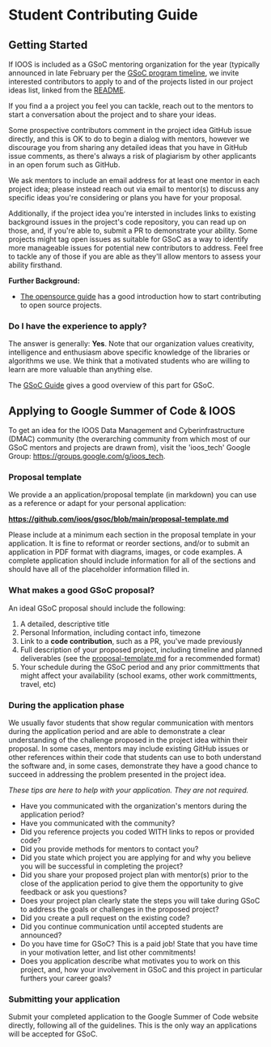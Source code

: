 # Student Contributing Guide

## Getting Started

If IOOS is included as a GSoC mentoring organization for the year (typically announced in late February per the [GSoC program timeline](https://developers.google.com/open-source/gsoc/timeline), we invite interested contributors to apply to and of the projects listed in our project ideas list, linked from the [README](https://github.com/ioos/gsoc/blob/main/README.md). 

If you find a a project you feel you can tackle, reach out to the mentors to start a conversation about the project and to share your ideas.  

Some prospective contributors comment in the project idea GitHub issue directly, and this is OK to do to begin a dialog with mentors, however we discourage you from sharing any detailed ideas that you have in GitHub issue comments, as there's always a risk of plagiarism by other applicants in an open forum such as GitHub.  

We ask mentors to include an email address for at least one mentor in each project idea; please instead reach out via email to mentor(s) to discuss any specific ideas you're considering or plans you have for your proposal.

Additionally, if the project idea you're intersted in includes links to existing background issues in the project's code repository, you can read up on those, and, if you're able to, submit a PR to demonstrate your ability.  Some projects might tag open issues as suitable for GSoC as a way to identify more manageable issues for potential new contributors to address.  Feel free to tackle any of those if you are able as they'll allow mentors to assess your ability firsthand. 

**Further Background:** 
* [The opensource guide](https://opensource.guide/how-to-contribute/) has a good introduction how to start contributing to open source projects.


### Do I have the experience to apply?

The answer is generally: **Yes**.
Note that our organization values creativity, intelligence and enthusiasm above specific knowledge of the libraries or algorithms we use.
We think that a motivated students who are willing to learn are more valuable than anything else.

The [GSoC Guide](https://google.github.io/gsocguides/student/am-i-good-enough#) gives a good overview of this part for GSoC.

## Applying to Google Summer of Code & IOOS

To get an idea for the IOOS Data Management and Cyberinfrastructure (DMAC) community (the overarching community from which most of our GSoC mentors and projects are drawn from), visit the 'ioos_tech' Google Group: https://groups.google.com/g/ioos_tech.

### Proposal template

We provide a an application/proposal template (in markdown) you can use as a reference or adapt for your personal application:

**https://github.com/ioos/gsoc/blob/main/proposal-template.md**  

Please include at a minimum each section in the proposal template in your application.  It is fine to reformat or reorder sections, and/or to submit an application in PDF format with diagrams, images, or code examples.  A complete application should include information for all of the sections and should have all of the placeholder information filled in.

### What makes a good GSoC proposal?

An ideal GSoC proposal should include the following:
1. A detailed, descriptive title
2. Personal Information, including contact info, timezone
3. Link to a **code contribution**, such as a PR, you've made previously
4. Full description of your proposed project, including timeline and planned deliverables (see the [proposal-template.md](https://github.com/ioos/gsoc/blob/main/proposal-template.md) for a recommended format)
5. Your schedule during the GSoC period and any prior committments that might affect your availability (school exams, other work committments, travel, etc)

### During the application phase

We usually favor students that show regular communication with mentors during the application period and are able to demonstrate a clear understanding of the challenge proposed in the project idea within their proposal.  In some cases, mentors may include existing GitHub issues or other references within their code that students can use to both understand the software and, in some cases, demonstrate they have a good chance to succeed in addressing the problem presented in the project idea.  

*These tips are here to help with your application. They are not required.*

- Have you communicated with the organization's mentors during the application period?
- Have you communicated with the community?
- Did you reference projects you coded WITH links to repos or provided code?
- Did you provide methods for mentors to contact you?
- Did you state which project you are applying for and why you believe you will be successful in completing the project?
- Did you share your proposed project plan with mentor(s) prior to the close of the application period to give them the opportunity to give feedback or ask you questions?
- Does your project plan clearly state the steps you will take during GSoC to address the goals or challenges in the proposed project? 
- Did you create a pull request on the existing code?
- Did you continue communication until accepted students are announced?
- Do you have time for GSoC? This is a paid job! State that you have time in your motivation letter, and list other commitments!
- Does you application describe what motivates you to work on this project, and, how your involvement in GSoC and this project in particular furthers your career goals?

### Submitting your application

Submit your completed application to the Google Summer of Code website directly, following all of the guidelines.  This is the only way an applications will be accepted for GSoC.
